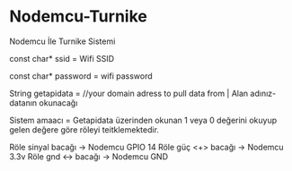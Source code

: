 # Nodemcu-Turnike
Nodemcu İle Turnike Sistemi

const char* ssid = Wifi SSID

const char* password = wifi password

String getapidata = //your domain adress to pull data from | Alan adınız- datanın okunacağı

Sistem amaacı = Getapidata üzerinden okunan 1 veya 0 değerini okuyup gelen değere göre röleyi teitklemektedir. 

Röle sinyal bacağı -> Nodemcu GPIO 14
Röle güç <+> bacağı -> Nodemcu 3.3v
Röle gnd <-> bacağı -> Nodemcu GND

